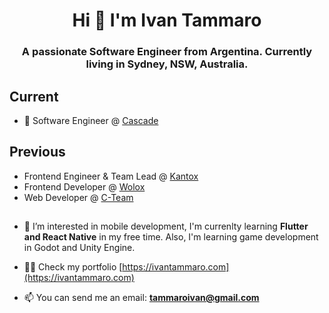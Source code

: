 <h1 align="center">Hi 👋 I'm Ivan Tammaro</h1>
<h3 align="center">A passionate Software Engineer from Argentina. Currently living in Sydney, NSW, Australia.</h3>

## Current
- 🔭 Software Engineer @ [Cascade](https://www.cascade.app/)

## Previous
- Frontend Engineer & Team Lead @ [Kantox](https://www.kantox.com/en/)
- Frontend Developer @ [Wolox](https://www.wolox.com.ar)
- Web Developer @ [C-Team](http://c-team.com.ar)

##
- 🌱 I’m interested in mobile development, I'm currenlty learning **Flutter and React Native** in my free time. Also, I'm learning game development in Godot and Unity Engine.

- 👨‍💻 Check my portfolio [https://ivantammaro.com](https://ivantammaro.com)

- 📫 You can send me an email: **tammaroivan@gmail.com**

